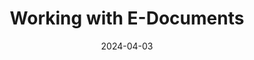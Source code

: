---
title: "Working with E-Documents"
date: 2024-04-03
description: 
draft: true
collapsible: true
weight: 3
---